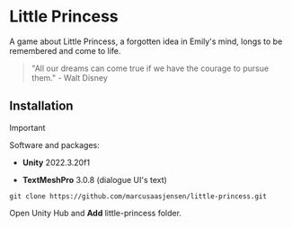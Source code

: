 # Little Princess

A game about Little Princess, a forgotten idea in Emily's mind, longs to be remembered and come to life.


> "All our dreams can come true if we have the courage to pursue them." - Walt Disney
## Installation
> [!IMPORTANT]
> Software and packages:
> 
> - **Unity** 2022.3.20f1
> 
> - **TextMeshPro** 3.0.8 (dialogue UI's text)

```
git clone https://github.com/marcusaasjensen/little-princess.git
```

Open Unity Hub and **Add** little-princess folder.
